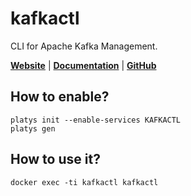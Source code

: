 # kafkactl

CLI for Apache Kafka Management.

**[Website](https://www.jbvm.io/kafkactl/)** | **[Documentation](https://www.jbvm.io/kafkactl/gettingstarted/)** | **[GitHub](https://github.com/jbvmio/kafkactl)**

## How to enable?

```
platys init --enable-services KAFKACTL
platys gen
```

## How to use it?

```
docker exec -ti kafkactl kafkactl
```

